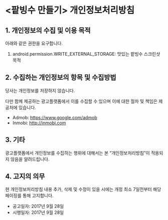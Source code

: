 # <팥빙수 만들기> 개인정보처리방침
## 1. 개인정보의 수집 및 이용 목적

아래와 같은 권한을 요구합니다.

1. android.permission.WRITE_EXTERNAL_STORAGE: 맛있는 팥빙수 스크린샷 목적

## 2. 수집하는 개인정보의 항목 및 수집방법

당사는 개인정보를 저장하지 않습니다. 

다만 함께 제공하는 광고플랫폼에서 이를 수집할 수 있으며 이에 대한 절차 및 책임은 제공처에 있습니다.

* Admob: https://www.google.com/admob
* Inmobi: http://inmobi.com

## 3. 기타
광고플랫폼에서 개인정보를 수집하는 행위에 대해서는 본 “개인정보처리방침”이 적용되지 않음을 알려드립니다.

## 4. 고지의 의무

현 개인정보처리방침 내용 추가, 삭제 및 수정이 있을 시에는 개정 최소 7일전부터 해당 페이징를 통해 고지합니다. 

- 공고일자: 2017년 9월 28일
- 시행일자: 2017년 9월 28일